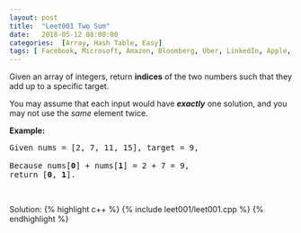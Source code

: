 ```yaml
---
layout: post
title:  "Leet001 Two Sum"
date:   2018-05-12 08:00:00
categories:  [Array, Hash Table, Easy]
tags: [ Facebook, Microsoft, Amazon, Bloomberg, Uber, LinkedIn, Apple, Airbnb, Yelp, Yahoo, Adobe, Dropbox ]
---
```


<div class="question-description__2cX5"><div><p>Given an array of integers, return <strong>indices</strong> of the two numbers such that they add up to a specific target.</p>

<p>You may assume that each input would have <strong><em>exactly</em></strong> one solution, and you may not use the <em>same</em> element twice.</p>

<p><strong>Example:</strong></p>

<pre>Given nums = [2, 7, 11, 15], target = 9,

Because nums[<strong>0</strong>] + nums[<strong>1</strong>] = 2 + 7 = 9,
return [<strong>0</strong>, <strong>1</strong>].
</pre>

<p>&nbsp;</p>
</div></div>

Solution: 
{% highlight c++ %}
{% include leet001/leet001.cpp %}
{% endhighlight %}

